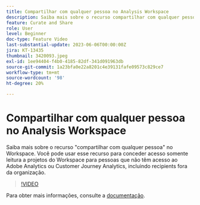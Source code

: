 ```yaml
---
title: Compartilhar com qualquer pessoa no Analysis Workspace
description: Saiba mais sobre o recurso compartilhar com qualquer pessoa no Workspace. Você pode usar esse recurso para conceder acesso somente leitura aos projetos do Workspace para pessoas que não têm acesso ao Adobe Analytics ou CJA, incluindo recipients fora da organização.
feature: Curate and Share
role: User
level: Beginner
doc-type: Feature Video
last-substantial-update: 2023-06-06T00:00:00Z
jira: KT-13435
thumbnail: 3420093.jpeg
exl-id: 1ee94404-f4b0-4185-82df-341d091963db
source-git-commit: 1a23bfa0e22a8201c4e39131fafe09573c829ce7
workflow-type: tm+mt
source-wordcount: '98'
ht-degree: 20%

---
```


# Compartilhar com qualquer pessoa no Analysis Workspace

Saiba mais sobre o recurso &quot;compartilhar com qualquer pessoa&quot; no Workspace. Você pode usar esse recurso para conceder acesso somente leitura a projetos do Workspace para pessoas que não têm acesso ao Adobe Analytics ou Customer Journey Analytics, incluindo recipients fora da organização.

>[!VIDEO](https://video.tv.adobe.com/v/3452457/?learn=on&captions=por_br)

Para obter mais informações, consulte a [documentação](https://experienceleague.adobe.com/docs/analytics/analyze/analysis-workspace/curate-share/share-projects.html?lang=pt-BR#share-public-link).
